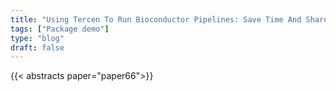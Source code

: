 ```yaml
---
title: "Using Tercen To Run Bioconductor Pipelines: Save Time And Share Data Easy With Collaborators.***"
tags: ["Package demo"]
type: "blog"
draft: false
---
```


{{< abstracts paper="paper66">}}


